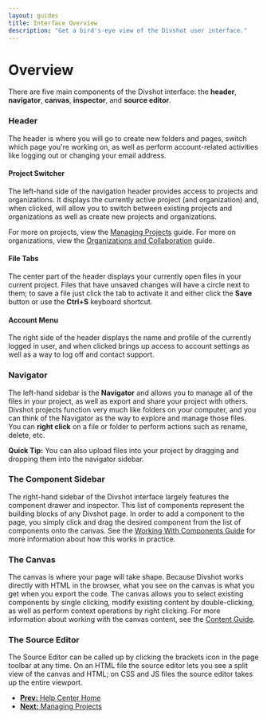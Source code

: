 ```yaml
---
layout: guides
title: Interface Overview
description: "Get a bird's-eye view of the Divshot user interface."
---
```


<h1 class='page-header'>Overview</h1>

<p class='lead'>There are five main components of the Divshot interface: the <b>header</b>, <b>navigator</b>, <b>canvas</b>, <b>inspector</b>, and <b>source editor</b>.</p>

<!-- TODO: New Overview image -->

### Header

The header is where you will go to create new folders and pages, switch which page you're working on, as well as perform account-related activities like logging out or changing your email address.

#### Project Switcher

The left-hand side of the navigation header provides access to projects and organizations. It displays the currently active project (and organization) and, when clicked, will allow you to switch between existing projects and organizations as well as create new projects and organizations.

For more on projects, view the [Managing Projects](/guides/projects.html) guide. For more on organizations, view the [Organizations and Collaboration](/guides/organizations.html) guide.

#### File Tabs

The center part of the header displays your currently open files in your current project. Files that have unsaved changes will have a circle next to them; to save a file just click the tab to activate it and either click the **Save** button or use the **Ctrl+S** keyboard shortcut.

#### Account Menu

The right side of the header displays the name and profile of the currently logged in user, and when clicked brings up access to account settings as well as a way to log off and contact support.

### Navigator

The left-hand sidebar is the **Navigator** and allows you to manage all of the files in your project, as well as export and share your project with others. Divshot projects function very much like folders on your computer, and you can think of the Navigator as the way to explore and manage those files. You can **right click** on a file or folder to perform actions such as rename, delete, etc.

<div class='alert alert-success'>
  <b>Quick Tip:</b> You can also upload files into your project by dragging and dropping them into the navigator sidebar.
</div>

### The Component Sidebar

The right-hand sidebar of the Divshot interface largely features the component drawer and inspector. This list of components represent the building blocks of any Divshot page. In order to add a component to the page, you simply click and drag the desired component from the list of components onto the canvas. See the [Working With Components Guide](/guides/components.html) for more information about how this works in practice.

### The Canvas

The canvas is where your page will take shape. Because Divshot works directly with HTML in the browser, what you see on the canvas is what you get when you export the code. The canvas allows you to select existing components by single clicking, modify existing content by double-clicking, as well as perform context operations by right clicking. For more information about working with the canvas content, see the [Content Guide](/guides/content.html).

### The Source Editor

The Source Editor can be called up by clicking the brackets icon in the page toolbar at any time. On an HTML file the source editor lets you see a split view of the canvas and HTML; on CSS and JS files the source editor takes up the entire viewport.

<ul class="pager">
	<li><a href="/"><b>Prev:</b> Help Center Home</a></li>
	<li><a href="/guides/projects.html"><b>Next:</b> Managing Projects</a></li>
</ul>